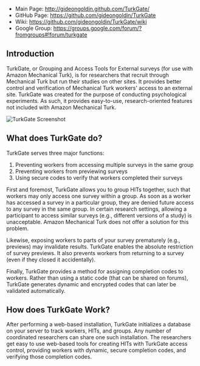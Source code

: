 * Main Page: http://gideongoldin.github.com/TurkGate/
* GitHub Page: https://github.com/gideongoldin/TurkGate
* Wiki: https://github.com/gideongoldin/TurkGate/wiki
* Google Group: https://groups.google.com/forum/?fromgroups#!forum/turkgate

## Introduction
TurkGate, or Grouping and Access Tools for External surveys (for use
with Amazon Mechanical Turk), is for researchers that recruit through 
Mechanical Turk but run their studies on other sites. It provides better 
control and verification of Mechanical Turk workers' access to an 
external site. TurkGate was created for the purpose of conducting 
psychological experiments. As such, it provides easy-to-use, 
research-oriented features not included with Amazon Mechanical Turk.

![TurkGate Screenshot](https://raw.github.com/wiki/gideongoldin/TurkGate/screens/generate.jpg)

## What does TurkGate do?

TurkGate serves three major functions:

1.  Preventing workers from accessing multiple surveys in the same group
2.  Preventing workers from previewing surveys
3.  Using secure codes to verify that workers completed their surveys

First and foremost, TurkGate allows you to group HITs together, such
that workers may only access one survey within a group. As soon as a
worker has accessed a survey in a particular group, they are denied
future access to any survey in the same group. In certain research
settings, allowing a participant to access similar surveys (e.g.,
different versions of a study) is unacceptable. Amazon Mechanical Turk
does not offer a solution for this problem.

Likewise, exposing workers to parts of your survey prematurely 
(e.g., previews) may invalidate results. TurkGate enables the absolute
restriction of survey previews. It also prevents workers from returning
to a survey (even if they closed it accidentally).

Finally, TurkGate provides a method for assigning completion codes to
workers. Rather than using a static code (that can be shared on forums), 
TurkGate generates dynamic and encrypted codes that can later be
validated automatically.

## How does TurkGate Work?

After performing a web-based installation, TurkGate initializes a 
database on your server to track workers, HITs, and groups. Any number 
of coordinated researchers can share one such installation. The 
researchers get easy to use web-based tools for creating HITs with 
TurkGate access  control, providing workers with dynamic, secure 
completion codes, and verifying those completion codes. 
